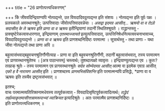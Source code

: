 +++
title = "26 प्राणोत्पत्त्यधिकरणम्"

+++
किं जीववदिन्द्रियाण्यपि नोत्पद्यन्ते, उत वियदादिवदुत्पद्यन्त इति संशयः । नोत्पद्यन्त इति पूर्वः पक्षः । प्रलयकाले अवस्थानश्रुतेः; उत्पत्तिवादाः जीवोत्पत्तिवादवन्नेयाः । *असद्वा इदमग्र आसीत्... ऋषयो वा व तेऽग्रे सदासीत् के ते ऋषय इति प्राणा वा व ऋषयः* इतीन्द्रियाणां तदानीं स्थितिश्श्रूयते । राद्धान्तस्तु - प्राक्सृष्टेरेकत्वावधारणात्, इन्द्रियाणाम् *एतस्माज्जायते* इत्युत्पत्तिवादात्, उत्पत्तिनिषेधनित्यत्ववचनाभावाच्च, वियदादिवदुत्पद्यन्ते । *प्राणा वा व ऋषयः* इति प्राणशब्दनिर्दिष्टः परमात्मा । सूत्रार्थस्तु - तथा प्राणाः - यथा जीवा नोत्पद्यन्ते तथा प्राणा अपि ॥

बहुत्वासंभवाद्बहुवचनश्रुतिर्गौणीत्याह - प्राणा वा इति बहुवचनश्रुतिर्गौणी, तदानीं बहुत्वासंभवात्, तस्य परमात्मन एव प्रागवस्थानश्रुतेश्च । [अत्र पाठान्तरम्] चस्त्वर्थः; तुशब्दात्पक्षो व्यावृत्तः । इन्द्रियाण्युत्पद्यन्त एव । कुतः? तत्प्राक् श्रुतेः - तस्य परमात्मन एव प्रागवस्थानश्रुतेः *सदेव सोम्येदमग्र आसीत्* आत्मा वा इदमेक एवाग्र आसीत् *एको ह वै नारायण आसीत्* इति । प्राणशब्दस्य *प्राणमभिसंविशन्ति* इति परमात्मन्यपि प्रसिद्धेः, *प्राणा वा व ऋषयः इति तस्यैव द्रष्टृत्वसंभवात् ॥

इतश्च;   
वाचः परमात्मव्यतिरिक्तनामधेयस्य तत्पूर्वकत्वात् - वियदादिसृष्टिपूर्वकत्वादित्यर्थः; *तद्धेदं तर्ह्यव्याकृतमासीत्तन्नामरूपाभ्यां व्याक्रियत* इत्यादिश्रुतेः । अतः परमात्मैव प्राणशब्दनिर्दिष्टः ॥   
इति प्राणोत्पत्त्यधिकरणम् ॥
